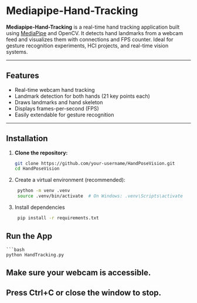 # Mediapipe-Hand-Tracking

**Mediapipe-Hand-Tracking** is a real-time hand tracking application built using [MediaPipe](https://google.github.io/mediapipe/) and OpenCV. It detects hand landmarks from a webcam feed and visualizes them with connections and FPS counter. Ideal for gesture recognition experiments, HCI projects, and real-time vision systems.

---

## Features

- Real-time webcam hand tracking
- Landmark detection for both hands (21 key points each)
- Draws landmarks and hand skeleton
- Displays frames-per-second (FPS)
- Easily extendable for gesture recognition

---
## Installation

1. **Clone the repository:**
   ```bash
   git clone https://github.com/your-username/HandPoseVision.git
   cd HandPoseVision

2. Create a virtual environment (recommended):
   ```bash
    python -m venv .venv
    source .venv/bin/activate  # On Windows: .venv\Scripts\activate

3. Install dependencies
   ```bash
    pip install -r requirements.txt

## Run the App

    ```bash
    python HandTracking.py
## Make sure your webcam is accessible.
## Press Ctrl+C or close the window to stop.

